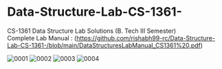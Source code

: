 # Data-Structure-Lab-CS-1361-
CS-1361 Data Structure Lab Solutions (B. Tech III Semester)
</br> Complete Lab Manual : (https://github.com/rishabh99-rc/Data-Structure-Lab-CS-1361-/blob/main/DataStructuresLabManual_CS1361%20.pdf)

![0001](https://user-images.githubusercontent.com/55506770/140565708-08c2a1ea-322c-4f6b-90d9-741542b52c62.jpg)
![0002](https://user-images.githubusercontent.com/55506770/140565726-cb721ce4-8a38-496b-a16e-70703bde63a5.jpg)
![0003](https://user-images.githubusercontent.com/55506770/140565735-4f902aec-ab35-4f94-a255-2258afb93464.jpg)
![0004](https://user-images.githubusercontent.com/55506770/140565744-947be311-9ae6-4436-8fcd-406b378f3db3.jpg)
